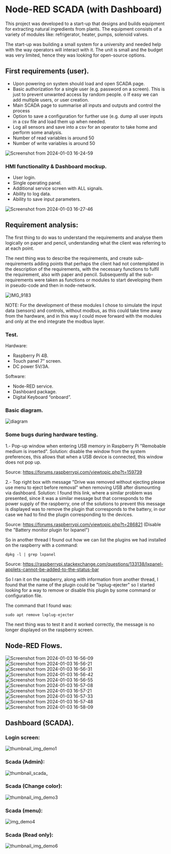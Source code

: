 # Node-RED SCADA (with Dashboard)

This project was developed to a start-up that designs and builds equipment for extracting natural 
ingredients from plants. The equipment consists of a variety of modules like: refrigerator, heater, 
pumps, solenoid valves.

The start-up was building a small system for a university and needed help with the way operators will 
interact with it. The unit is small and the budget was very limited, hence they was looking for 
open-source options.

## First requirements (user).

- Upon powering on system should load and open SCADA page.
- Basic authorization for a single user (e.g. password on a screen). This is just to
prevent unwanted access by random people.
o If easy we can add multiple users, or user creation.
- Main SCADA page to summarise all inputs and outputs and control the process
- Option to save a configuration for further use (e.g. dump all user inputs in a csv
file and load them up when needed.
- Log all sensors and save into a csv for an operator to take home and perform
some analysis.
- Number of read variables is around 50
- Number of write variables is around 50

![Screenshot from 2024-01-03 16-24-59](https://github.com/wardok64/Node-RED_SCADA/assets/104173190/86bf880c-f021-436d-af1d-2a59379792ef)

### HMI functionality & Dashboard mockup.
- User login.
- Single operating panel.
- Additional service screen with ALL signals.
- Ability to log data.
- Ability to save input parameters.

![Screenshot from 2024-01-03 16-27-46](https://github.com/wardok64/Node-RED_SCADA/assets/104173190/29a8fe64-fe31-4516-8776-3b1d2f232119)

## Requirement analysis:

The first thing to do was to understand the requirements and analyse them logically on paper and pencil, 
understanding what the client was referring to at each point.

The next thing was to describe the requirements, and create sub-requirements adding points that perhaps 
the client had not contemplated in the description of the requirements, with the necessary functions to 
fulfil the requirement, also with paper and pencil. Subsequently all the sub-requirements were taken as 
functions or modules to start developing them in pseudo-code and then in node-network.

![IMG_9183](https://github.com/wardok64/Node-RED_SCADA/assets/104173190/b5769337-6e5c-4bf9-80b3-341edad63137)

NOTE: For the development of these modules I chose to simulate the input data (sensors) and controls, 
without modbus, as this could take time away from the hardware, and in this way I could move forward with
the modules and only at the end integrate the modbus layer.

### Test.

Hardware:

- Raspberry Pi 4B.
- Touch panel 7” screen.
- DC power 5V/3A.

Software:

- Node-RED service.
- Dashboard package.
- Digital Keyboard “onboard”.

### Basic diagram.

![diagram](https://github.com/wardok64/Node-RED_SCADA/assets/104173190/868b2bb5-9190-4da8-9a08-f7ff4b8e717d)


### Some bugs during hardware testing.

1.- Pop-up window when entering USB memory in Raspberry Pi "Remobable medium is inserted".
Solution: disable the window from the system preferences, this allows that when a USB device is
connected, this window does not pop up.

Source: https://forums.raspberrypi.com/viewtopic.php?t=159739

2.- Top right box with message "Drive was removed without ejecting please use menu to eject before
removal" when removing USB after dismounting via dashboard.
Solution: I found this link, where a similar problem was presented, since it was a similar message 
but that corresponds to the power supply of the raspberry, one of the solutions to prevent this 
message is displayed was to remove the plugin that corresponds to the battery, in our case we had 
to find the plugin corresponding to the devices.

Source: https://forums.raspberrypi.com/viewtopic.php?t=286821
(Disable the "Battery monitor plugin for lxpanel")

So in another thread I found out how we can list the plugins we had installed on the raspberry with
a command:
```
dpkg -l | grep lxpanel
```
Source: https://raspberrypi.stackexchange.com/questions/133138/lxpanel-applets-cannot-be-added-to-the-status-bar

So I ran it on the raspberry, along with information from another thread, I found that the name of 
the plugin could be "lxplug-ejecter" so I started looking for a way to remove or disable this plugin
by some command or configuration file.

The command that I found was:
```
sudo apt remove lxplug-ejecter
```
The next thing was to test it and it worked correctly, the message is no longer displayed on the raspberry
screen.

## Node-RED Flows.

![Screenshot from 2024-01-03 16-56-09](https://github.com/wardok64/Node-RED_SCADA/assets/104173190/49af5b67-7aee-4743-bc69-0a44770753ee)
![Screenshot from 2024-01-03 16-56-21](https://github.com/wardok64/Node-RED_SCADA/assets/104173190/ca02ec1b-732d-4637-8001-dc5a8c35574c)
![Screenshot from 2024-01-03 16-56-31](https://github.com/wardok64/Node-RED_SCADA/assets/104173190/c41908fb-6d84-47c6-9fd9-3cc2f14841b2)
![Screenshot from 2024-01-03 16-56-42](https://github.com/wardok64/Node-RED_SCADA/assets/104173190/fa06ec2b-a86d-4ef5-9048-75f3fa0b8359)
![Screenshot from 2024-01-03 16-56-55](https://github.com/wardok64/Node-RED_SCADA/assets/104173190/628a7ec0-6520-480a-8ab2-0c1c6c2419e1)
![Screenshot from 2024-01-03 16-57-08](https://github.com/wardok64/Node-RED_SCADA/assets/104173190/98e4f3b1-354d-4fc0-a14b-0d5bba4fb7a6)
![Screenshot from 2024-01-03 16-57-21](https://github.com/wardok64/Node-RED_SCADA/assets/104173190/9d4e688b-c87f-4578-ad1f-377dc2c88507)
![Screenshot from 2024-01-03 16-57-33](https://github.com/wardok64/Node-RED_SCADA/assets/104173190/0933ef08-671e-4bb5-be8b-6322cc6a0128)
![Screenshot from 2024-01-03 16-57-48](https://github.com/wardok64/Node-RED_SCADA/assets/104173190/3b73ac00-1745-4966-a2ec-487f93fa03f7)
![Screenshot from 2024-01-03 16-58-09](https://github.com/wardok64/Node-RED_SCADA/assets/104173190/e3b22ef2-2f7d-4b5f-8a2e-8cb8d62d3063)

## Dashboard (SCADA).

### Login screen:
![thumbnail_img_demo1](https://github.com/wardok64/Node-RED_SCADA/assets/104173190/420dcdae-cf1e-45dd-a632-c31b8e148aa6)
### Scada (Admin):
![thumbnail_scada_](https://github.com/wardok64/Node-RED_SCADA/assets/104173190/78d00c66-07f0-4a90-8f6b-55e0e58a7bb2)
### Scada (Change color):
![thumbnail_img_demo3](https://github.com/wardok64/Node-RED_SCADA/assets/104173190/fdc3b5b9-ab38-4571-92ce-42643abfe3ab)
### Scada (menu):
![img_demo4](https://github.com/wardok64/Node-RED_SCADA/assets/104173190/4e60720c-2bab-45bf-b180-0a7acb894774)
### Scada (Read only):
![thumbnail_img_demo6](https://github.com/wardok64/Node-RED_SCADA/assets/104173190/7f5b9ff6-7103-40ff-80af-9359189dea22)












